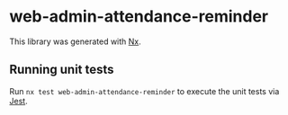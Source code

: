 # web-admin-attendance-reminder

This library was generated with [Nx](https://nx.dev).

## Running unit tests

Run `nx test web-admin-attendance-reminder` to execute the unit tests via [Jest](https://jestjs.io).
